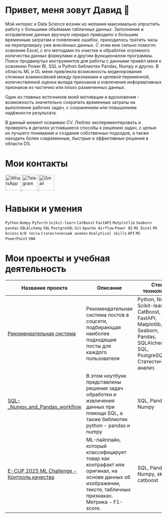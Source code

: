 # Привет, меня зовут Давид 🙂

Мой интерес к Data Science возник из желания максимально упростить работу с большими объёмами табличных данных. Заполнение и исправление данных вручную нередко приводило к большим временным затратам и появлению ошибок, приходилось тратить часы на перепроверку уже внесённых данных. С этим мне сильно помогло освоение Excel, с его методами по очистке и обработке огромного количества данных формулами и другим функционалом программы. Поиск продвинутых инструментов для работы с данными привёл меня к освоению Power BI, SQL и Python библиотек Pandas, Numpy и других.
В область ML и DL меня привлекла возможность моделирования сложных взаимосвязей между признаками и целевой переменной, количественной оценки вклада признаков и извлечения информативных признаков из частично или плохо размеченных данных.

Один из главных источников моей мотивации и вдохновения - возможность значительно сократить временные затраты на выполнение рабочих задач, с сохранением или повышением надёжности результата.

В данный момент осваиваю CV. Люблю экспериментировать и проверять в деталях устоявшиеся способы к решению задач, с целью их лучшего понимания и создания собственных подходов, а также находить более современные, быстрые и эффективные решения в области DS.


# Мои контакты 
<a href="https://wa.me/+79384555011" target="_blank">
    <img src="https://upload.wikimedia.org/wikipedia/commons/6/6b/WhatsApp.svg" alt="WhatsApp" width="50" />

</a>
<a href="https://t.me/david_i5" target="_blank">
    <img src="https://upload.wikimedia.org/wikipedia/commons/8/82/Telegram_logo.svg" alt="Telegram" width="50" />
</a>

</a>
<a href="mailto:david.i.data.scientist@gmail.com" target="_blank">
    <img src="https://upload.wikimedia.org/wikipedia/commons/4/4e/Gmail_Icon.png" alt="Gmail" width="50" />
</a>

# Навыки и умения
```Python``` ```Numpy``` ```PyTorch``` ```Scikit-learn``` ```CatBoost``` ```FastAPI``` ```Matplotlib``` ```Seaborn``` ```pandas``` ```SQLAlchemy``` ```SQL``` ```PostgreSQL``` ```Git``` ```Apache Airflow``` ```Power BI``` ```MS Excel``` ```MS Access``` ```A/B тесты``` ```Статистический анализ``` ```Analytical skills``` ```API``` ```MS PowerPoint``` ```VBA```

# Мои проекты и учебная деятельность
| Название проекта | Описание | Стек технологий |
|-------------|-------------|-------------|
| [Рекомендательная система ](https://github.com/david-i42/Recomendation_system_project) | Рекомендательная система постов в соцсети, подбирающая наиболее подходящие посты для каждого пользователя  | Python, Numpy, Scikit-learn, CatBoost, FastAPI, Matplotlib, Seaborn, Pandas, SQLAlchemy, SQL, PostgreSQL, Статистический анализ |
| [SQL-_Numpy_and_Pandas_workflow ](https://github.com/david-i42/SQL-_Numpy_and_Pandas_workflow) | В этом ноутбуке представлены решения задач обработки и извлечения данных при помощи SQL, а также библиотек python - pandas и numpy | SQL, Pandas, Numpy |
| [E-CUP 2025 ML Challenge - Контроль качества](https://github.com/david-i42/E-CUP-2025-ML-Challenge) | ML-пайплайн, который классифицирует товар как контрафакт или оригинал, на основе данных об изображении, тексте, табличных признаках. Метрика - F1-score. | SQL, Pandas, Numpy, sklearn, catboost |
